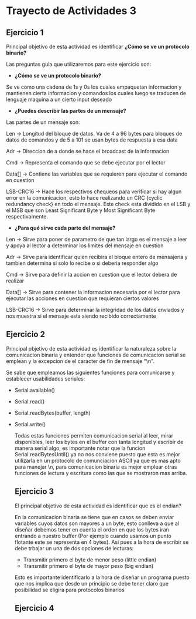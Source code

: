 # Trayecto de Actividades 3

## Ejercicio 1

Principal objetivo de esta actividad es identificar **¿Cómo se ve un protocolo binario?**

Las preguntas guia que utilizaremos para este ejercicio son:

- **¿Cómo se ve un protocolo binario?**

Se ve como una cadena de 1s y 0s los cuales empaquetan informacion y mantienen cierta informacion y comandos los cuales luego se traducen de lenguaje maquina a un cierto input deseado

- **¿Puedes describir las partes de un mensaje?**

Las partes de un mensaje son:

Len -> Longitud del bloque de datos. Va de 4 a 96 bytes para bloques de datos de comandos y de 5 a 101 se usan bytes de respuesta a esa data

Adr -> Direccion de a donde se hace el broadcast de la informacion

Cmd -> Representa el comando que se debe ejecutar por el lector

Data[] -> Contiene las variables que se requieren para ejecutar el comando en cuestion

LSB-CRC16 -> Hace los respectivos chequeos para verificar si hay algun error en la comunicacion, esto lo hace realizando un CRC {cyclic redundancy check} en todo el mensaje. Este check esta dividido en el LSB y el MSB que son Least Significant Byte y Most Significant Byte respectivamente. 

- **¿Para qué sirve cada parte del mensaje?**

Len -> Sirve para poner de parametro de que tan largo es el mensaje a leer y apoya al lector a determinar los limites del mensaje en cuestion

Adr -> Sirve para identificar quien recibira el bloque entero de mensajeria y tambien determina si solo lo recibe o si deberia responder algo

Cmd -> Sirve para definir la accion en cuestion que el lector debera de realizar

Data[] -> Sirve para contener la informacion necesaria por el lector para ejecutar las acciones en cuestion que requieran ciertos valores 

LSB-CRC16 -> Sirve para determinar la integridad de los datos enviados y nos muestra si el mensaje esta siendo recibido correctamente

## Ejercicio 2

Principal objetivo de esta actividad es identificar la naturaleza sobre la comunicacion binaria y entender que funciones de comunicacion serial se emplean y la excepcion de el caracter de fin de mensaje "\n".

Se sabe que empleamos las siguientes funciones para comunicarse y establecer usabilidades seriales:

- Serial.available()
- Serial.read()
- Serial.readBytes(buffer, length)
- Serial.write()

  Todas estas funciones permiten comunicacion serial al leer, mirar disponibles, leer los bytes en el buffer con tanta longitud y escribir de manera serial algo, es importante notar que la funcion Serial.readBytesUntil() ya no nos conviene puesto que esta es mejor utilizarla en un protocolo de comunciacion ASCII ya que es mas apto para manejar \n, para comunicacion binaria es mejor emplear otras funciones de lectura y escritura como las que se mostraron mas arriba.

  ## Ejercicio 3

  El principal objetivo de esta actividad es identificar que es el endian?

  En la comunicacion binaria se tiene que en casos se deben enviar variables cuyos datos son mayores a un byte, esto conlleva a que al diseñar debemos tener en cuenta el orden en que los bytes iran entrando a nuestro buffer (Por ejemplo cuando usamos un punto flotante este se representa en 4 bytes).  Asi pues a la hora de escribir se debe trbajar un una de dos opciones de lecturas:

   -  Transmitir primero el byte de menor peso (little endian)
   -  Transmitir primero el byte de mayor peso (big endian)

   Esto es importante identificarlo a la hora de diseñar un programa puesto que nos implica que desde un principio se debe tener claro que posibilidad se eligira para protocolos binarios

  ## Ejercicio 4
